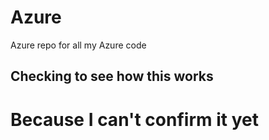 # Azure
Azure repo for all my Azure code

## Checking to see how this works

# Because I can't confirm it yet